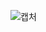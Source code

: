 ![캡처](https://github.com/ksy8230/svg-animation/assets/24996316/8f1fecbc-2774-415a-8c5a-59e9fdf53c21)
